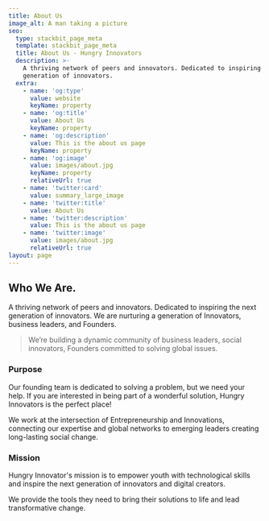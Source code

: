 ```yaml
---
title: About Us
image_alt: A man taking a picture
seo:
  type: stackbit_page_meta
  template: stackbit_page_meta
  title: About Us - Hungry Innovators
  description: >-
    A thriving network of peers and innovators. Dedicated to inspiring the next
    generation of innovators. 
  extra:
    - name: 'og:type'
      value: website
      keyName: property
    - name: 'og:title'
      value: About Us
      keyName: property
    - name: 'og:description'
      value: This is the about us page
      keyName: property
    - name: 'og:image'
      value: images/about.jpg
      keyName: property
      relativeUrl: true
    - name: 'twitter:card'
      value: summary_large_image
    - name: 'twitter:title'
      value: About Us
    - name: 'twitter:description'
      value: This is the about us page
    - name: 'twitter:image'
      value: images/about.jpg
      relativeUrl: true
layout: page
---
```

## Who We Are.

A thriving network of peers and innovators. Dedicated to inspiring the next generation of innovators. We are nurturing a generation of Innovators, business leaders, and Founders.

> We’re building a dynamic community of business leaders, social innovators, Founders committed to solving global issues.

### Purpose

Our founding team is dedicated to solving a problem, but we need your help. If you are interested in being part of a wonderful solution, Hungry Innovators is the perfect place!

We work at the intersection of Entrepreneurship and Innovations, connecting our expertise and global networks to emerging leaders creating long-lasting social change.

### Mission

Hungry Innovator's mission is to empower youth with technological skills and inspire the next generation of innovators and digital creators.

We provide the tools they need to bring their solutions to life and lead transformative change.

